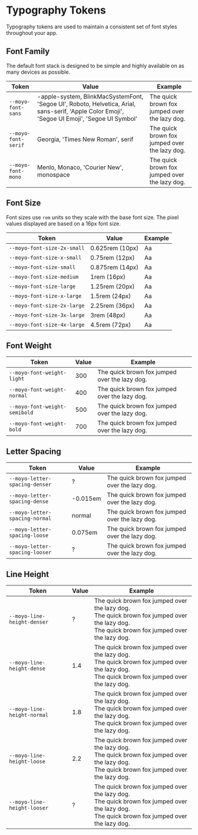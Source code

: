 # Typography Tokens

Typography tokens are used to maintain a consistent set of font styles throughout your app.

## Font Family

The default font stack is designed to be simple and highly available on as many devices as possible.

| Token             | Value                                                                                                                                         | Example                                                                                              |
| ----------------- | --------------------------------------------------------------------------------------------------------------------------------------------- | ---------------------------------------------------------------------------------------------------- |
| `--moyo-font-sans`  | -apple-system, BlinkMacSystemFont, 'Segoe UI', Roboto, Helvetica, Arial, sans-serif, 'Apple Color Emoji', 'Segoe UI Emoji', 'Segoe UI Symbol' | <span style="font-family: var(--moyo-font-sans)">The quick brown fox jumped over the lazy dog.</span>  |
| `--moyo-font-serif` | Georgia, 'Times New Roman', serif                                                                                                             | <span style="font-family: var(--moyo-font-serif)">The quick brown fox jumped over the lazy dog.</span> |
| `--moyo-font-mono`  | Menlo, Monaco, 'Courier New', monospace                                                                                                       | <span style="font-family: var(--moyo-font-mono)">The quick brown fox jumped over the lazy dog.</span>  |

## Font Size

Font sizes use `rem` units so they scale with the base font size. The pixel values displayed are based on a 16px font size.

| Token                     | Value           | Example                                                         |
| ------------------------- | --------------- | --------------------------------------------------------------- |
| `--moyo-font-size-2x-small` | 0.625rem (10px) | <span style="font-size: var(--moyo-font-size-2x-small)">Aa</span> |
| `--moyo-font-size-x-small`  | 0.75rem (12px)  | <span style="font-size: var(--moyo-font-size-x-small)">Aa</span>  |
| `--moyo-font-size-small`    | 0.875rem (14px) | <span style="font-size: var(--moyo-font-size-small)">Aa</span>    |
| `--moyo-font-size-medium`   | 1rem (16px)     | <span style="font-size: var(--moyo-font-size-medium)">Aa</span>   |
| `--moyo-font-size-large`    | 1.25rem (20px)  | <span style="font-size: var(--moyo-font-size-large)">Aa</span>    |
| `--moyo-font-size-x-large`  | 1.5rem (24px)   | <span style="font-size: var(--moyo-font-size-x-large)">Aa</span>  |
| `--moyo-font-size-2x-large` | 2.25rem (36px)  | <span style="font-size: var(--moyo-font-size-2x-large)">Aa</span> |
| `--moyo-font-size-3x-large` | 3rem (48px)     | <span style="font-size: var(--moyo-font-size-3x-large)">Aa</span> |
| `--moyo-font-size-4x-large` | 4.5rem (72px)   | <span style="font-size: var(--moyo-font-size-4x-large)">Aa</span> |

## Font Weight

| Token                       | Value | Example                                                                                                         |
| --------------------------- | ----- | --------------------------------------------------------------------------------------------------------------- |
| `--moyo-font-weight-light`    | 300   | <span style="font-weight: var(--moyo-font-weight-light);">The quick brown fox jumped over the lazy dog.</span>    |
| `--moyo-font-weight-normal`   | 400   | <span style="font-weight: var(--moyo-font-weight-normal);">The quick brown fox jumped over the lazy dog.</span>   |
| `--moyo-font-weight-semibold` | 500   | <span style="font-weight: var(--moyo-font-weight-semibold);">The quick brown fox jumped over the lazy dog.</span> |
| `--moyo-font-weight-bold`     | 700   | <span style="font-weight: var(--moyo-font-weight-bold);">The quick brown fox jumped over the lazy dog.</span>     |

## Letter Spacing

| Token                        | Value    | Example                                                                                                             |
| ---------------------------- | -------- | ------------------------------------------------------------------------------------------------------------------- |
| `--moyo-letter-spacing-denser` | ?        | <span style="letter-spacing: var(--moyo-letter-spacing-denser);">The quick brown fox jumped over the lazy dog.</span> |
| `--moyo-letter-spacing-dense`  | -0.015em | <span style="letter-spacing: var(--moyo-letter-spacing-dense);">The quick brown fox jumped over the lazy dog.</span>  |
| `--moyo-letter-spacing-normal` | normal   | <span style="letter-spacing: var(--moyo-letter-spacing-normal);">The quick brown fox jumped over the lazy dog.</span> |
| `--moyo-letter-spacing-loose`  | 0.075em  | <span style="letter-spacing: var(--moyo-letter-spacing-loose);">The quick brown fox jumped over the lazy dog.</span>  |
| `--moyo-letter-spacing-looser` | ?        | <span style="letter-spacing: var(--moyo-letter-spacing-looser);">The quick brown fox jumped over the lazy dog.</span> |

## Line Height

| Token                     | Value | Example                                                                                                                                                                                                       |
| ------------------------- | ----- | ------------------------------------------------------------------------------------------------------------------------------------------------------------------------------------------------------------- |
| `--moyo-line-height-denser` | ?     | <div style="line-height: var(--moyo-line-height-denser);">The quick brown fox jumped over the lazy dog.<br>The quick brown fox jumped over the lazy dog.<br>The quick brown fox jumped over the lazy dog.</div> |
| `--moyo-line-height-dense`  | 1.4   | <div style="line-height: var(--moyo-line-height-dense);">The quick brown fox jumped over the lazy dog.<br>The quick brown fox jumped over the lazy dog.<br>The quick brown fox jumped over the lazy dog.</div>  |
| `--moyo-line-height-normal` | 1.8   | <div style="line-height: var(--moyo-line-height-normal);">The quick brown fox jumped over the lazy dog.<br>The quick brown fox jumped over the lazy dog.<br>The quick brown fox jumped over the lazy dog.</div> |
| `--moyo-line-height-loose`  | 2.2   | <div style="line-height: var(--moyo-line-height-loose);">The quick brown fox jumped over the lazy dog.<br>The quick brown fox jumped over the lazy dog.<br>The quick brown fox jumped over the lazy dog.</div>  |
| `--moyo-line-height-looser` | ?     | <div style="line-height: var(--moyo-line-height-looser);">The quick brown fox jumped over the lazy dog.<br>The quick brown fox jumped over the lazy dog.<br>The quick brown fox jumped over the lazy dog.</div> |
